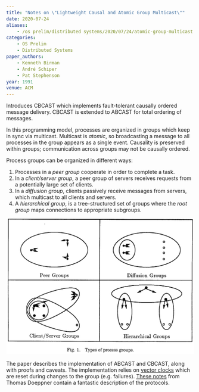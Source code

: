 ```yaml
---
title: "Notes on \"Lightweight Causal and Atomic Group Multicast\""
date: 2020-07-24
aliases:
    - /os prelim/distributed systems/2020/07/24/atomic-group-multicast.html
categories:
    - OS Prelim
    - Distributed Systems
paper_authors:
    - Kenneth Birman
    - André Schiper
    - Pat Stephenson
year: 1991
venue: ACM
---
```


Introduces CBCAST which implements fault-tolerant causally ordered message delivery.
CBCAST is extended to ABCAST for total ordering of messages.

In this programming model, processes are organized in groups which keep in sync via multicast.
Multicast is *atomic*, so broadcasting a message to all processes in the group appears as a single event.
Causality is preserved within groups; communication across groups may not be causally ordered.

Process groups can be organized in different ways:

1. Processes in a *peer group* cooperate in order to complete a task.
2. In a *client/server group*, a peer group of servers receives requests from a potentially large set of clients.
3. In a *diffusion group*, clients passively receive messages from servers, which multicast to all clients and servers.
4. A *hierarchical group*, is a tree-structured set of groups where the *root group* maps connections to appropriate subgroups.

![Types of process groups.](/data/pictures/posts/os_prelim/atomic_group_multicast_process_groups.png)

The paper describes the implementation of ABCAST and CBCAST, along with proofs and caveats.
The implementation relies on [vector clocks](https://en.wikipedia.org/wiki/Vector_clock) which are reset during changes to the group (e.g. failures).
[These notes](http://cs.brown.edu/courses/cs138/s17/lectures/23vsync-notes.pdf) from Thomas Doeppner contain a fantastic description of the protocols.